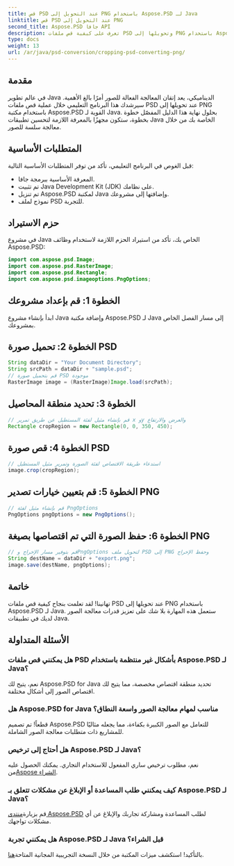 ```yaml
---
title: قص PSD عند التحويل إلى PNG باستخدام Aspose.PSD لـ Java
linktitle: قص PSD عند التحويل إلى PNG
second_title: Aspose.PSD جافا API
description: تعرف على كيفية قص ملفات PSD وتحويلها إلى PNG باستخدام Aspose.PSD لـ Java. قم بتحسين تطبيقات Java الخاصة بك من خلال معالجة الصور بكفاءة.
type: docs
weight: 13
url: /ar/java/psd-conversion/cropping-psd-converting-png/
---
```

## مقدمة
في عالم تطوير Java الديناميكي، يعد إتقان المعالجة الفعالة للصور أمرًا بالغ الأهمية. سيرشدك هذا البرنامج التعليمي خلال عملية قص ملفات PSD عند تحويلها إلى PNG باستخدام مكتبة Aspose.PSD القوية لـ Java. بحلول نهاية هذا الدليل المفصّل خطوة بخطوة، ستكون مجهزًا بالمعرفة اللازمة لتحسين تطبيقات Java الخاصة بك من خلال معالجة سلسة للصور.
## المتطلبات الأساسية
قبل الغوص في البرنامج التعليمي، تأكد من توفر المتطلبات الأساسية التالية:
- المعرفة الأساسية ببرمجة جافا.
- تم تثبيت Java Development Kit (JDK) على نظامك.
- تم تنزيل Aspose.PSD لمكتبة Java وإضافتها إلى مشروعك.
- نموذج لملف PSD للتجربة.
## حزم الاستيراد
في مشروع Java الخاص بك، تأكد من استيراد الحزم اللازمة لاستخدام وظائف Aspose.PSD:
```java
import com.aspose.psd.Image;
import com.aspose.psd.RasterImage;
import com.aspose.psd.Rectangle;
import com.aspose.psd.imageoptions.PngOptions;
```
## الخطوة 1: قم بإعداد مشروعك
ابدأ بإنشاء مشروع Java وإضافة مكتبة Aspose.PSD لـ Java إلى مسار الفصل الخاص بمشروعك.
## الخطوة 2: تحميل صورة PSD
```java
String dataDir = "Your Document Directory";
String srcPath = dataDir + "sample.psd";
// قم بتحميل صورة PSD موجودة
RasterImage image = (RasterImage)Image.load(srcPath);
```
## الخطوة 3: تحديد منطقة المحاصيل
```java
// قم بإنشاء مثيل لفئة المستطيل عن طريق تمرير x وy والعرض والارتفاع
Rectangle cropRegion = new Rectangle(0, 0, 350, 450);
```
## الخطوة 4: قص صورة PSD
```java
// استدعاء طريقة الاقتصاص لفئة الصورة وتمرير مثيل المستطيل
image.crop(cropRegion);
```
## الخطوة 5: قم بتعيين خيارات تصدير PNG
```java
// قم بإنشاء مثيل لفئة PngOptions
PngOptions pngOptions = new PngOptions();
```
## الخطوة 6: حفظ الصورة التي تم اقتصاصها بصيغة PNG
```java
// قم بتوفير مسار الإخراج وPngOptions لتحويل ملف PSD إلى PNG وحفظ الإخراج
String destName = dataDir + "export.png";
image.save(destName, pngOptions);
```
## خاتمة
تهانينا! لقد تعلمت بنجاح كيفية قص ملفات PSD عند تحويلها إلى PNG باستخدام Aspose.PSD لـ Java. ستعمل هذه المهارة بلا شك على تعزيز قدرات معالجة الصور لديك في تطبيقات Java.
## الأسئلة المتداولة
### هل يمكنني قص ملفات PSD بأشكال غير منتظمة باستخدام Aspose.PSD لـ Java؟
نعم، يتيح لك Aspose.PSD for Java تحديد منطقة اقتصاص مخصصة، مما يتيح لك اقتصاص الصور إلى أشكال مختلفة.
### هل Aspose.PSD for Java مناسب لمهام معالجة الصور واسعة النطاق؟
قطعاً! تم تصميم Aspose.PSD للتعامل مع الصور الكبيرة بكفاءة، مما يجعله مثاليًا للمشاريع ذات متطلبات معالجة الصور الشاملة.
### هل أحتاج إلى ترخيص Aspose.PSD لـ Java؟
 نعم، مطلوب ترخيص ساري المفعول للاستخدام التجاري. يمكنك الحصول عليه من[Aspose الشراء](https://purchase.aspose.com/buy).
### كيف يمكنني طلب المساعدة أو الإبلاغ عن مشكلات تتعلق بـ Aspose.PSD لـ Java؟
 قم بزيارة[منتدى Aspose.PSD](https://forum.aspose.com/c/psd/34) لطلب المساعدة ومشاركة تجاربك والإبلاغ عن أي مشكلات تواجهك.
### هل يمكنني تجربة Aspose.PSD لـ Java قبل الشراء؟
 بالتأكيد! استكشف ميزات المكتبة من خلال النسخة التجريبية المجانية المتاحة[هنا](https://releases.aspose.com/).